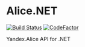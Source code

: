 # Alice.NET
[![Build Status](https://travis-ci.com/InteIIigeNET/Alice.NET.svg?branch=master)](https://travis-ci.com/InteIIigeNET/Alice.NET) [![CodeFactor](https://www.codefactor.io/repository/github/inteiiigenet/alice.net/badge/master)](https://www.codefactor.io/repository/github/inteiiigenet/alice.net/overview/master)

Yandex.Alice API for .NET
